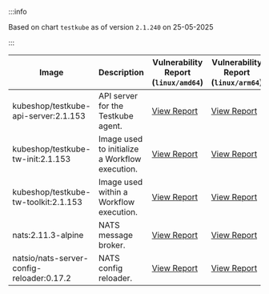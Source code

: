 :::info

Based on chart `testkube` as of version `2.1.240` on 25-05-2025

:::

| Image | Description | Vulnerability Report (`linux/amd64`) | Vulnerability Report (`linux/arm64`) | Docker Image |
|-------|-------------|----------------------------------------|----------------------------------------|--------------|
| kubeshop/testkube-api-server:2.1.153 | API server for the Testkube agent. | [View Report](./testkube-api-server-2.1.153_linux_amd64.md) | [View Report](./testkube-api-server-2.1.153_linux_arm64.md) | [View Image](https://hub.docker.com/layers/kubeshop/testkube-api-server/2.1.153/images/sha256-1fc0b6355fd3ba863a6d75997f729a2766b70209f88e9c35634c9c9c79f57a1c?context=explore) |
| kubeshop/testkube-tw-init:2.1.153 | Image used to initialize a Workflow execution. | [View Report](./testkube-tw-init-2.1.153_linux_amd64.md) | [View Report](./testkube-tw-init-2.1.153_linux_arm64.md) | [View Image](https://hub.docker.com/layers/kubeshop/testkube-tw-init/2.1.153/images/sha256-d940d675f7095802a95bfa58cfdc5cf6b6feaf6a1a50e31ef14bee09ed1c0267?context=explore) |
| kubeshop/testkube-tw-toolkit:2.1.153 | Image used within a Workflow execution. | [View Report](./testkube-tw-toolkit-2.1.153_linux_amd64.md) | [View Report](./testkube-tw-toolkit-2.1.153_linux_arm64.md) | [View Image](https://hub.docker.com/layers/kubeshop/testkube-tw-toolkit/2.1.153/images/sha256-d177e0d76f22931c50128f90fbba1a442a714e1771a1078e085c76ca7c152c6a?context=explore) |
| nats:2.11.3-alpine | NATS message broker. | [View Report](./nats-2.11.3-alpine_linux_amd64.md) | [View Report](./nats-2.11.3-alpine_linux_arm64.md) | [View Image](https://hub.docker.com/layers/library/nats/2.11.3-alpine/images/sha256-f6be324fcee27f2a91178d74f77bb4ba3e5a9d2e72ba7d6871f45d14aadca40a?context=explore) |
| natsio/nats-server-config-reloader:0.17.2 | NATS config reloader. | [View Report](./nats-server-config-reloader-0.17.2_linux_amd64.md) | [View Report](./nats-server-config-reloader-0.17.2_linux_arm64.md) | [View Image](https://hub.docker.com/layers/natsio/nats-server-config-reloader/0.17.2/images/sha256-65f3b70ec5a100743844cc8b73989f12ea9ba360fdd23069b20bdbd2654d9b94?context=explore) |
